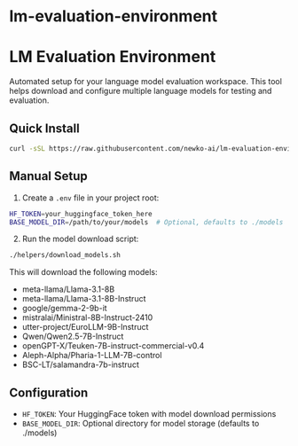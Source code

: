 # lm-evaluation-environment

# LM Evaluation Environment

Automated setup for your language model evaluation workspace. This tool helps download and configure multiple language models for testing and evaluation.

## Quick Install

```bash
curl -sSL https://raw.githubusercontent.com/newko-ai/lm-evaluation-environment/refs/heads/main/setup-eval-workspace.sh | ([ "$(head -n1)" != "#!/bin/bash" ] && echo "Error: Invalid script" && exit 1 || bash)
```

## Manual Setup

1. Create a `.env` file in your project root:
```bash
HF_TOKEN=your_huggingface_token_here
BASE_MODEL_DIR=/path/to/your/models  # Optional, defaults to ./models
```

2. Run the model download script:
```bash
./helpers/download_models.sh
```

This will download the following models:
- meta-llama/Llama-3.1-8B
- meta-llama/Llama-3.1-8B-Instruct
- google/gemma-2-9b-it
- mistralai/Ministral-8B-Instruct-2410
- utter-project/EuroLLM-9B-Instruct
- Qwen/Qwen2.5-7B-Instruct
- openGPT-X/Teuken-7B-instruct-commercial-v0.4
- Aleph-Alpha/Pharia-1-LLM-7B-control
- BSC-LT/salamandra-7b-instruct

## Configuration

- `HF_TOKEN`: Your HuggingFace token with model download permissions
- `BASE_MODEL_DIR`: Optional directory for model storage (defaults to ./models)
```